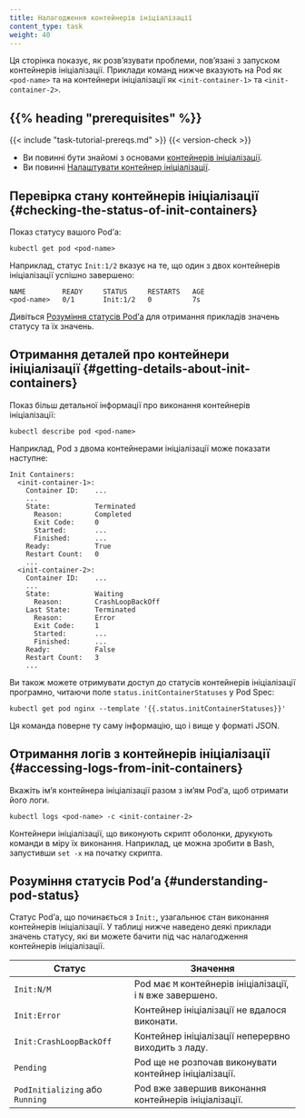 ```yaml
---
title: Налагодження контейнерів ініціалізації
content_type: task
weight: 40
---
```


<!-- overview -->

Ця сторінка показує, як розвʼязувати проблеми, повʼязані з запуском контейнерів ініціалізації. Приклади команд нижче вказують на Pod як `<pod-name>` та на контейнери ініціалізації як `<init-container-1>` та `<init-container-2>`.

## {{% heading "prerequisites" %}}

{{< include "task-tutorial-prereqs.md" >}} {{< version-check >}}

* Ви повинні бути знайомі з основами [контейнерів ініціалізації](/uk/docs/concepts/workloads/pods/init-containers/).
* Ви повинні [Налаштувати контейнер ініціалізації](/uk/docs/tasks/configure-pod-container/configure-pod-initialization/#create-a-pod-that-has-an-init-container).

<!-- steps -->

## Перевірка стану контейнерів ініціалізації {#checking-the-status-of-init-containers}

Показ статусу вашого Podʼа:

```shell
kubectl get pod <pod-name>
```

Наприклад, статус `Init:1/2` вказує на те, що один з двох контейнерів ініціалізації успішно завершено:

```none
NAME         READY     STATUS     RESTARTS   AGE
<pod-name>   0/1       Init:1/2   0          7s
```

Дивіться [Розуміння статусів Podʼа](#understanding-pod-status) для отримання прикладів значень статусу та їх значень.

## Отримання деталей про контейнери ініціалізації {#getting-details-about-init-containers}

Показ більш детальної інформації про виконання контейнерів ініціалізації:

```shell
kubectl describe pod <pod-name>
```

Наприклад, Pod з двома контейнерами ініціалізації може показати наступне:

```none
Init Containers:
  <init-container-1>:
    Container ID:    ...
    ...
    State:           Terminated
      Reason:        Completed
      Exit Code:     0
      Started:       ...
      Finished:      ...
    Ready:           True
    Restart Count:   0
    ...
  <init-container-2>:
    Container ID:    ...
    ...
    State:           Waiting
      Reason:        CrashLoopBackOff
    Last State:      Terminated
      Reason:        Error
      Exit Code:     1
      Started:       ...
      Finished:      ...
    Ready:           False
    Restart Count:   3
    ...
```

Ви також можете отримувати доступ до статусів контейнерів ініціалізації програмно, читаючи поле `status.initContainerStatuses` у Pod Spec:

```shell
kubectl get pod nginx --template '{{.status.initContainerStatuses}}'
```

Ця команда поверне ту саму інформацію, що і вище у форматі JSON.

## Отримання логів з контейнерів ініціалізації {#accessing-logs-from-init-containers}

Вкажіть імʼя контейнера ініціалізації разом з імʼям Podʼа, щоб отримати його логи.

```shell
kubectl logs <pod-name> -c <init-container-2>
```

Контейнери ініціалізації, що виконують скрипт оболонки, друкують команди в міру їх виконання. Наприклад, це можна зробити в Bash, запустивши `set -x` на початку скрипта.

<!-- discussion -->

## Розуміння статусів Podʼа {#understanding-pod-status}

Статус Podʼа, що починається з `Init:`, узагальнює стан виконання контейнерів ініціалізації. У таблиці нижче наведено деякі приклади значень статусу, які ви можете бачити під час налагодження контейнерів ініціалізації.

Статус | Значення
------ | -------
`Init:N/M` | Pod має `M` контейнерів ініціалізації, і `N` вже завершено.
`Init:Error` | Контейнер ініціалізації не вдалося виконати.
`Init:CrashLoopBackOff` | Контейнер ініціалізації неперервно виходить з ладу.
`Pending` | Pod ще не розпочав виконувати контейнер ініціалізації.
`PodInitializing` або `Running` | Pod вже завершив виконання контейнерів ініціалізації.
